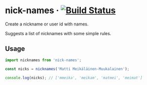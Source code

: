 # nick-names &middot; [![Build Status](https://travis-ci.org/andersnylund/nick-names.svg?branch=master)](https://travis-ci.org/andersnylund/nick-names)

Create a nickname or user id with names.

Suggests a list of nicknames with some simple rules.

## Usage

```js
import nicknames from 'nick-names';

const nicks = nicknames('Matti Meikäläinen-Muukalainen');

console.log(nicks); // ['mmeika', 'meikam', 'matmei', 'meimat']
```
